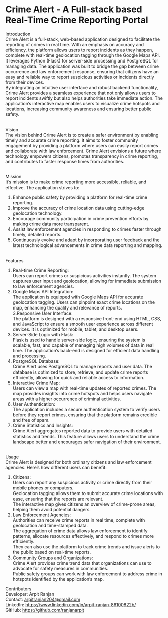 # Crime Alert - A Full-stack based Real-Time Crime Reporting Portal
Introduction<br>
Crime Alert is a full-stack, web-based application designed to facilitate the reporting of crimes in real time. With an emphasis on accuracy and efficiency, the platform allows users to report incidents as they happen, complete with real-time geolocation tagging through the Google Maps API. It leverages Python (Flask) for server-side processing and PostgreSQL for managing data. The application was built to bridge the gap between crime occurrence and law enforcement response, ensuring that citizens have an easy and reliable way to report suspicious activities or incidents directly from their devices.<br>
By integrating an intuitive user interface and robust backend functionality, Crime Alert provides a seamless experience that not only allows users to report incidents swiftly but also helps authorities take immediate action. The application’s interactive map enables users to visualize crime hotspots and locations, increasing community awareness and ensuring better public safety.<br><br>

Vision<br>
The vision behind Crime Alert is to create a safer environment by enabling timely and accurate crime reporting. It aims to foster community engagement by providing a platform where users can easily report crimes and collaborate with law enforcement. Crime Alert envisions a future where technology empowers citizens, promotes transparency in crime reporting, and contributes to faster response times from authorities.<br><br>

Mission<br>
It’s mission is to make crime reporting more accessible, reliable, and effective. The application strives to:<br>
1. Enhance public safety by providing a platform for real-time crime reporting.<br>
2. Improve the accuracy of crime location data using cutting-edge geolocation technology.<br>
3. Encourage community participation in crime prevention efforts by making crime data more transparent.<br>
4. Assist law enforcement agencies in responding to crimes faster through timely, detailed reports.<br>
5. Continuously evolve and adapt by incorporating user feedback and the latest technological advancements in crime data reporting and mapping.<br><br>

Features<br>
1. Real-time Crime Reporting:<br> Users can report crimes or suspicious activities instantly. The system captures user input and geolocation, allowing for immediate submission to law enforcement agencies.<br>
2. Google Maps API Integration:<br> The application is equipped with Google Maps API for accurate geolocation tagging. Users can pinpoint exact crime locations on the map, enhancing the quality and relevance of reports.<br>
3.Responsive User Interface:<br> The platform is designed with a responsive front-end using HTML, CSS, and JavaScript to ensure a smooth user experience across different devices. It is optimized for mobile, tablet, and desktop users.<br>
4. Server-Side Logic with Flask:<br> Flask is used to handle server-side logic, ensuring the system is scalable, fast, and capable of managing high volumes of data in real time. The application’s back-end is designed for efficient data handling and processing.<br>
5. PostgreSQL Database:<br> Crime Alert uses PostgreSQL to manage reports and user data. The database is optimized to store, retrieve, and update crime reports efficiently, allowing for quick and reliable access to information.<br>
6. Interactive Crime Map:<br> Users can view a map with real-time updates of reported crimes. The map provides insights into crime hotspots and helps users navigate areas with a higher occurrence of criminal activities.<br>
7. User Authentication:<br> The application includes a secure authentication system to verify users before they report crimes, ensuring that the platform remains credible and free of spam.<br>
8. Crime Statistics and Insights:<br> Crime Alert aggregates reported data to provide users with detailed statistics and trends. This feature allows users to understand the crime landscape better and encourages safer navigation of their environment.<br><br>

Usage<br>
Crime Alert is designed for both ordinary citizens and law enforcement agencies. Here’s how different users can benefit:<br>
1. Citizens:<br>
Users can report any suspicious activity or crime directly from their mobile phones or computers.<br>
Geolocation tagging allows them to submit accurate crime locations with ease, ensuring that the reports are relevant.<br>
The interactive map gives citizens an overview of crime-prone areas, helping them avoid potential dangers.<br>
2. Law Enforcement Agencies:<br>
Authorities can receive crime reports in real time, complete with geolocation and time-stamped data.<br>
The aggregation of crime data allows law enforcement to identify patterns, allocate resources effectively, and respond to crimes more efficiently.<br>
They can also use the platform to track crime trends and issue alerts to the public based on real-time reports.<br>
3. Community Groups and Organizations:<br>
Crime Alert provides crime trend data that organizations can use to advocate for safety measures in communities.<br>
Public safety groups can work with law enforcement to address crime in hotspots identified by the application’s map.<br>

Contributors<br>
Developer: Arpit Ranjan<br>
Contact: arpitranjan204@gmail.com<br>
LinkedIn: https://www.linkedin.com/in/arpit-ranjan-86100822b/<br>
GitHub: https://github.com/ranjanarpit<br><br>
